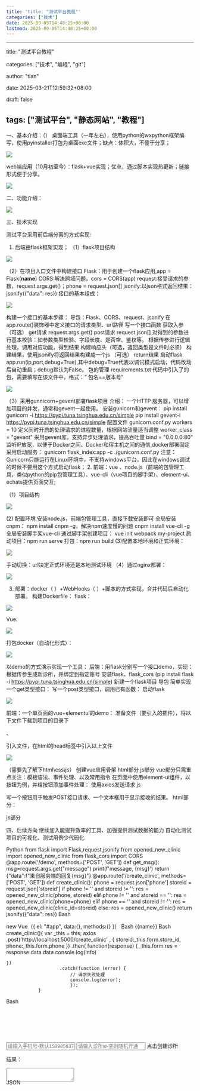 ```yaml
---
title: 'title: "测试平台教程"'
categories: ["技术"]
date: 2025-09-05T14:48:25+00:00
lastmod: 2025-09-05T14:48:25+00:00
---
```


---
title: "测试平台教程"

categories: ["技术", "编程", "git"]

author: "tian"

date: 2025-03-21T12:59:32+08:00

draft: false

tags: ["测试平台", "静态网站", "教程"]
---


一、基本介绍：（）
桌面端工具（一年左右），使用python的wxpython框架编写，使用pyinstaller打包为桌面exe文件；缺点：体积大，不便于分享；

![](./images/image_0fa5b6bdd33056f5c14c2ba21dca4298.png)

web端应用（10月初至今）：flask+vue实现；优点，通过脚本实现热更新；链接形式便于分享。

![](./images/image_554bf84092b63f4dfeef955bec300c72.png)

二、功能介绍：

![](./images/image_d8f9cc72d69a56ab872809e6e0c32ca7.png)

三、技术实现

测试平台采用前后端分离的方式实现:

1. 后端由flask框架实现；
   （1）flask项目结构

![](./images/image_08bf969bb5e6e6a6c2866b5ecd815b9a.png)

（2）在项目入口文件中构建接口
Flask：用于创建一个flask应用,app = Flask(__name__)
CORS:解决跨域问题，cors = CORS(app)
request:接受请求的参数，request.args.get()；phone = request.json[]
jsonify:以json格式返回结果：jsonify({"data": res})
接口的基本组成：

![](./images/image_1e0619b874f00563f4df88a914e7b216.png)

 构建一个接口的基本步骤：
导包：Flask、CORS、request、jsonify
在app.route()装饰器中定义接口的请求类型、url路径
写一个接口函数
获取入参（可选）
get请求 request.args.get()
post请求 request.json[]
对得到的参数进行基本校验：如参数类型校验、字段长度、是否空、鉴权等。
根据传参进行逻辑处理，调用对应功能，得到结果
构建响应头（可选，返回类型是文件时必须）
构建结果，使用jsonify将返回结果构建成一个js （可选）
return结果
启动flask
app.run(ip,port,debug=True),其中debug=True代表以调试模式启动，代码改动后自动重启；debug默认为False。
包的管理 requirements.txt
代码中引入了的包，需要填写在该文件中，格式：“ 包名==版本号”

![](./images/image_ddafd5dad0788c85d978475b2b619b09.png)

（3）采用gunnicorn+gevent部署flask项目
介绍：
一个HTTP 服务器，可以增加项目的并发，通常和gevent一起使用。
安装gunicorn和gevent：
pip install gunicorn  -i  https://pypi.tuna.tsinghua.edu.cn/simple
pip install gevent-i  https://pypi.tuna.tsinghua.edu.cn/simple
配置文件 gunicorn.conf.py
workers = 10   定义同时开启的处理请求的进程数量，根据网站流量适当调整
worker_class = "gevent"   采用gevent库，支持异步处理请求，提高吞吐量
bind = "0.0.0.0:80"     监听IP放宽，以便于Docker之间、Docker和宿主机之间的通信,docker部署固定
采用启动服务：
gunicorn flask_index:app -c ./gunicorn.conf.py
注意：Gunicorn只能运行在Linux环境中，不支持windows平台，因此在windows调试的时候不要用这个方式启动flask；
2. 前端：vue 、node.js（前端的包管理工具，类似python的pip包管理工具）、vue-cli（vue项目的脚手架）、element-ui、echats提供页面交互;

（1）项目结构

![](./images/image_680bf7fefd24183bf8cd552ddaf81927.png)

(2) 配置环境
安装node.js，前端包管理工具，直接下载安装即可
全局安装cnpm： npm install cnpm -g，解决npm速度慢的问题
cnpm install vue-cli -g  全局安装脚手架vue-cli
通过脚手架创建项目： vue init webpack my-project
启动项目：npm run serve
打包：npm run build
(3)配置本地环境和正式环境：

![](./images/image_5b24ce544b8a02a4bf3812ee1647b3fc.png)

手动切换：url决定正式环境还是本地测试环境
（4）通过nginx部署：

![](./images/image_2961a12f1bd2f3566b7db34205d638a5.png)

3. 部署：docker（ ）+WebHooks（ ）+脚本的方式实现，合并代码后自动化部署。
   构建Dockerfile：
   flask：

![](./images/image_1276a3b42f825574d5086837e2f3deb6.png)

Vue:

![](./images/image_c227778dd2a5fb9b9f374d1992b93e15.png)

打包docker（自动化形式）：

![](./images/image_463160a7239c2bc6910773506a635347.png)

以demo的方式演示实现一个工具：
 后端：用flask分别写一个接口demo，实现：根据传参生成新诊所，并绑定到指定账号
安装flask、flask_cors (pip install flask  -i   https://pypi.tuna.tsinghua.edu.cn/simple)
新建一个flask项目
导包
简单实现一个get类型接口：
写一个post类型接口，调用已有函数：
启动flask

![](./images/image_dc9d6b700c77538e99e3607af9f25b29.png)

 前端：一个单页面的vue+elementui的demo：
准备文件（要引入的插件），将以下文件下载到项目的目录下

 、

引入文件，在html的head标签中引入以上文件

![](./images/image_12a8821e67f8115e5f38229737eae9d9.png)

（需要先了解下html\css\js）
创建vue应用骨架
html部分
js部分
vue部分只需重点关注：模板语法、事件处理、以及常用指令
在页面中使用element-ui组件，以按钮为例，并给按钮添加事件处理：
使用axios发送请求
js

写一个按钮用于触发POST接口请求、一个文本框用于显示接收的结果。
html部分：

js部分

四、后续方向
继续加入能提升效率的工具、加强提供测试数据的能力
自动化测试项目的可视化、测试用例少代码化

Python
from flask import Flask,request,jsonify
from opened_new_clinic import opened_new_clinic
from flask_cors import CORS
@app.route('/demo', methods=['POST', 'GET'])
def get_msg():
    msg=request.args.get("message")
    print(f'message, {msg}')
    return {"data":f"来自服务端的回复{msg}"}
@app.route('/create_clinic', methods=['POST', 'GET'])
def create_clinic():
    phone = request.json['phone']
    storeid = request.json['storeid']
    if phone != '' and storeid != '':
        res = opened_new_clinic(phone, storeid)
    elif phone != '' and storeid == '':
        res = opened_new_clinic(phone=phone)
    elif phone == '' and storeid != '':
        res = opened_new_clinic(clinic_id=storeid)
    else:
        res = opened_new_clinic()
    return jsonify({"data": res})
Bash

<div id="app">
</div>
new Vue（{
el: "#app",
data:{},
methods:{}
}）
Bash
<el-row>
 <el-button type="primary" @click="send()">{{name}}</el-button>
 </el-row>
Bash
create_clinic(){
            var _this = this;
                    axios
                        .post('http://localhost:5000/create_clinic' , {
                            storeid:_this.form.store_id,
                            phone:_this.form.phone
                        })
                        .then(
                            function(response) {
                            _this.form.res = response.data.data
                            console.log(info)

    })
                        .catch(function (error) {
                            // 请求失败处理
                            console.log(error);
                            });
                }
Bash

<div style="height: 100px; margin-top: 100px;">
 <el-row>
                <input type="text" v-model="form.phone" placeholder="请输入手机号-默认15898563796">
                <input type="text" v-model="form.store_id"  placeholder="请输入诊所id-空则随机开通">
                <el-button type="primary" @click="create_clinic()">点击创建诊所</el-button>
            </el-row>
            <el-row>
                <p>结果：</p>
                <textarea v-model="form.res"></textarea>
            </el-row>
 </div>
JSON
<script>
        new Vue({
            el: "#app",
            data:{
                name:"测试平台",
                url: "http://test-platform.guangpuyun.cn/",
                info:"",
                form:{
                    phone:'',
                    store_id:'',
                    res:''
                }
            },

    methods: {
                send(){
                    var _this = this;
                    axios
                        .get('http://localhost:5000/demo?message=test')
                        .then(
                            function(response) {
                            _this.info = response.data.data
                            console.log(info)

    })
                        .catch(function (error) {
                            // 请求失败处理
                            console.log(error);
                            });
                },
                create_clinic(){
                    var _this = this;
                    axios
                        .post('http://localhost:5000/create_clinic' , {
                            storeid:_this.form.store_id,
                            phone:_this.form.phone
                        })
                        .then(
                            function(response) {
                            _this.form.res = response.data.data
                            console.log(info)

    })
                        .catch(function (error) {
                            // 请求失败处理
                            console.log(error);
                            });
                }
            },
})`</script>`
